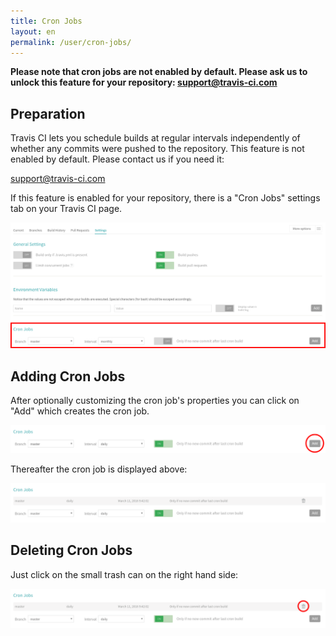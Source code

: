 ```yaml
---
title: Cron Jobs
layout: en
permalink: /user/cron-jobs/
---
```


**Please note that cron jobs are not enabled by default. Please ask us to unlock this feature for your repository:
[support@travis-ci.com](mailto:support@travis-ci.com?subject=Cron)**

<div id="toc"></div>

## Preparation

Travis CI lets you schedule builds at regular intervals independently of whether
any commits were pushed to the repository.
This feature is not enabled by default. Please contact us if you need it:

[support@travis-ci.com](mailto:support@travis-ci.com?subject=Cron)

If this feature is enabled for your repository, there is a "Cron Jobs" settings
tab on your Travis CI page.

![settings page with cron section](/images/cron-section.png "settings page with cron section")

## Adding Cron Jobs

After optionally customizing the cron job's properties
you can click on "Add" which creates the cron job.

![adding a cron job](/images/cron-adding.png "adding a cron job")

Thereafter the cron job is displayed above:

![cron job created](/images/cron-created.png "cron job created")

## Deleting Cron Jobs

Just click on the small trash can on the right hand side:

![deleting a cron job](/images/cron-deleting.png "deleting a cron job")

